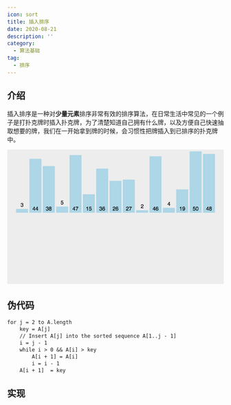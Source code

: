```yaml
---
icon: sort
title: 插入排序
date: 2020-08-21
description: ''
category:
  - 算法基础
tag:
  - 排序
---
```


## 介绍

插入排序是一种对**少量元素**排序非常有效的排序算法，在日常生活中常见的一个例子是打扑克牌时插入扑克牌，为了清楚知道自己拥有什么牌，以及方便自己快速抽取想要的牌，我们在一开始拿到牌的时候，会习惯性把牌插入到已排序的扑克牌中。

![alt](/ins-sort.gif)

## 伪代码

```console
for j = 2 to A.length
    key = A[j]
    // Insert A[j] into the sorted sequence A[1..j - 1]
    i = j - 1
    while i > 0 && A[i] > key
        A[i + 1] = A[i]
        i = i - 1
    A[i + 1]  = key
```
## 实现
